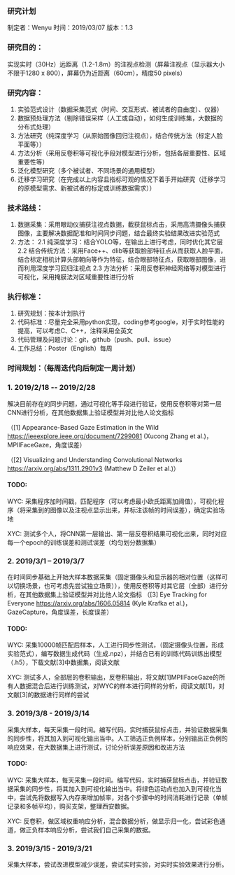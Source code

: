 ### 研究计划
制定者：Wenyu
时间：2019/03/07
版本：1.3

### 研究目的：
实现实时（30Hz）远距离（1.2-1.8m）的注视点检测（屏幕注视点（显示器大小不限于1280 x 800），屏幕仍为近距离（60cm），精度50 pixels）

### 研究内容：
1.	实验范式设计（数据采集范式（时间、交互形式、被试者的自由度）、仪器）
2.	数据预处理方法（剔除错误采样（人工或自动），如何生成训练集，大数据的分布式处理）
3.	方法研究（纯深度学习（从原始图像回归注视点），结合传统方法（标定人脸平面等））
4.	方法分析（采用反卷积等可视化手段对模型进行分析，包括各层重要性、区域重要性等）
5.	泛化模型研究（多个被试者、不同场景的通用模型）
6.	迁移学习研究（在完成以上内容且指标可观的情况下着手开始研究（迁移学习的原模型需求、新被试者的标定或训练数据需求））

### 技术路线：
1.	数据采集：采用眼动仪捕获注视点数据，截获鼠标点击，采用高清摄像头捕获图像，主要解决数据配准和时间同步问题，结合最终实验结果改进实验范式
2.	方法：
2.1	纯深度学习：结合YOLO等，在输出上进行考虑，同时优化其它层
2.2	结合传统方法：采用Face++、dlib等获取脸部特征点从而获取人脸平面，结合标定相机计算头部朝向等作为特征，结合眼部特征点，获取眼部图像，进而利用深度学习回归注视点
2.3	方法分析：采用反卷积神经网络等对模型进行可视化，采用掩膜法对区域重要性进行分析

### 执行标准：
1.	研究规划：按本计划执行
2.	代码标准：尽量完全采用python实现，coding参考google，对于实时性能的提高，可以考虑C、C++，注释采用全英文
3.	代码管理及问题讨论：git，github（push、pull、issue）
4.	工作总结：Poster（English）每周

### 时间规划：（每周迭代向后制定一周计划）
### 1. 2019/2/18 -- 2019/2/28 
解决目前存在的同步问题，通过可视化等手段进行验证，使用反卷积等对第一层CNN进行分析，在其他数据集上验证模型并对比他人论文指标

（[1] Appearance-Based Gaze Estimation in the Wild https://ieeexplore.ieee.org/document/7299081 (Xucong Zhang et al.)，MPIIFaceGaze，角度误差）

（[2] Visualizing and Understanding Convolutional Networks https://arxiv.org/abs/1311.2901v3 (Matthew D Zeiler et al.)）

#### TODO:
WYC: 采集程序加时间戳，匹配程序（可以考虑最小欧氏距离加阈值），可视化程序（将采集到的图像以及注视点显示出来，并标注该帧的时间误差），确定实验场地

XYC: 测试多个人，将CNN第一层输出、第一层反卷积结果可视化出来，同时对应每一个epoch的训练误差和测试误差（均匀划分数据集）

### 2. 2019/3/1 – 2019/3/7 
在时间同步基础上开始大样本数据采集（固定摄像头和显示器的相对位置（这样可以切换场景，也可考虑先尝试独立场景）），使用反卷积等对其它层（全部）进行分析，在其他数据集上验证模型并对比他人论文指标
（[3] Eye Tracking for Everyone https://arxiv.org/abs/1606.05814 (Kyle Krafka et al.)，GazeCapture，角度误差，长度误差）
#### TODO:
WYC: 采集10000帧匹配后样本，人工进行同步性测试，（固定摄像头位置，形成实验范式），编写数据生成代码（生成.npz），并结合已有的训练代码训练出模型（.h5），下载文献[3]中数据集，阅读文献

XYC: 测试多人，全部层的卷积输出，反卷积输出，将文献[1]MPIIFaceGaze的所有人数据混合后进行训练测试，对WYC的样本进行同样的分析，阅读文献[1]，对文献[3]的数据进行同样的尝试

### 3. 2019/3/8 - 2019/3/14
采集大样本，每天采集一段时间。编写代码，实时捕获鼠标点击，并验证数据采集的同步性，将其加入到可视化输出当中。人工筛选正负例样本，分别输出正负例的响应效果，在大数据集上进行测试，讨论分析误差原因和改进方法
#### TODO:
WYC: 采集大样本，每天采集一段时间。编写代码，实时捕获鼠标点击，并验证数据采集的同步性，将其加入到可视化输出当中。将绿色运动点也加入到可视化当中，尝试先将数据写入内存来增加帧率，对各个步骤中的时间消耗进行记录（单帧记录和多帧平均），购买支架，整理西安数据。

XYC: 反卷积，做区域权重响应分析，混合数据分析，做显示归一化，尝试彩色通道，做正负样本响应分析，尝试我们自己采集的数据。

### 3. 2019/3/15 - 2019/3/21
采集大样本，尝试改进模型减少误差，尝试实时实验，对实时实验效果进行分析。
 
